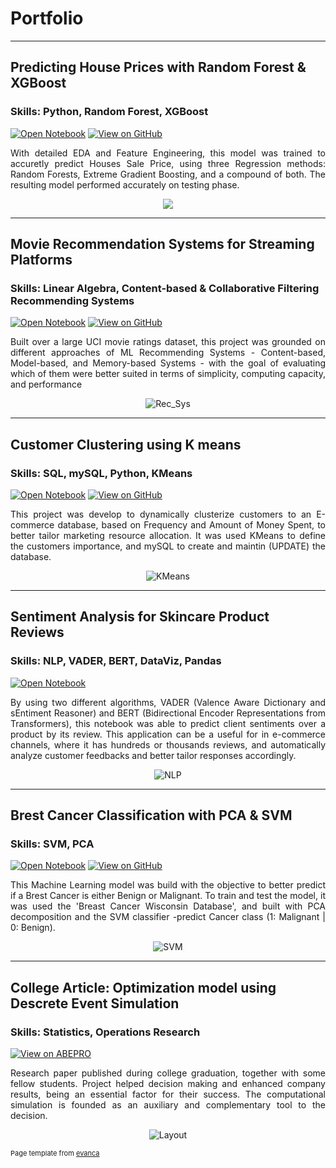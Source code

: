 # Portfolio

---

## Predicting House Prices with Random Forest & XGBoost 

### **Skills:** Python, Random Forest, XGBoost

[![Open Notebook](https://img.shields.io/badge/Jupyter-Open_Notebook-blue?logo=Jupyter)](Projects/House-Prices-Regression.html)
[![View on GitHub](https://img.shields.io/badge/GitHub-View_on_GitHub-blue?logo=GitHub)](https://github.com/Melo97/Real-Estate-Sales-Price-Regression-Using-RF-and-XGBoost/)

<div style="text-align: justify"> With detailed EDA and Feature Engineering, this model was trained to accuretly predict Houses Sale Price, using three Regression methods: Random Forests, Extreme Gradient Boosting, and a compound of both. The resulting model performed accurately on testing phase. </div>

<figure>  
 <center><img src="images/HP project.jpeg"/></center>
</figure>
 
---
## Movie Recommendation Systems for Streaming Platforms
  
### **Skills:** Linear Algebra, Content-based & Collaborative Filtering Recommending Systems 

[![Open Notebook](https://img.shields.io/badge/Jupyter-Open_Notebook-blue?logo=Jupyter)](Projects/Movies-Recommendation-System.html)
[![View on GitHub](https://img.shields.io/badge/GitHub-View_on_GitHub-blue?logo=GitHub)](https://github.com/Melo97/Movie-Recommender-Systems)

<div style="text-align: justify"> Built over a large UCI movie ratings dataset, this project was grounded on different approaches of ML Recommending Systems - Content-based, Model-based, and Memory-based Systems - with the goal of evaluating which of them were better suited in terms of simplicity, computing capacity, and performance </div>

<figure>
 <center><img src="images/RS rec systems.jpeg" alt="Rec_Sys"/></center>
</figure>
 
---
## Customer Clustering using K means
  
### **Skills:** SQL, mySQL, Python, KMeans

[![Open Notebook](https://img.shields.io/badge/Jupyter-Open_Notebook-blue?logo=Jupyter)](Projects/Customer-Clustering-K-means.html)
[![View on GitHub](https://img.shields.io/badge/GitHub-View_on_GitHub-blue?logo=GitHub)](https://github.com/Melo97/Customer-Clustering-using-KMeans-SQLconnector/)

<div style="text-align: justify"> This project was develop to dynamically clusterize customers to an E-commerce database, based on Frequency and Amount of Money Spent, to better tailor marketing resource allocation. It was used KMeans to define the customers importance, and mySQL to create and maintin (UPDATE) the database. </div>

<figure>
 <center><img src="images/CC_sql_Kmeans.jpeg" alt="KMeans"/></center>
</figure>
 
---
## Sentiment Analysis for Skincare Product Reviews
  
### **Skills:** NLP, VADER, BERT, DataViz, Pandas

[![Open Notebook](https://img.shields.io/badge/Jupyter-Open_Notebook-blue?logo=Jupyter)](Projects/Sentiment-Analysis.html)

<div style="text-align: justify"> By using two different algorithms, VADER (Valence Aware Dictionary and sEntiment Reasoner) and BERT (Bidirectional Encoder Representations from Transformers), this notebook was able to predict client sentiments over a product by its review. This application can be a useful for in e-commerce channels, where it has hundreds or thousands reviews, and automatically analyze customer feedbacks and better tailor responses accordingly. </div>

<figure>
 <center><img src="images/Sentiment-Analysis.png" alt="NLP"/></center>
</figure>
 
---
## Brest Cancer Classification with PCA & SVM
  
### **Skills:** SVM, PCA

[![Open Notebook](https://img.shields.io/badge/Jupyter-Open_Notebook-blue?logo=Jupyter)](Projects/Brest-Cancer-Classifier.html)
[![View on GitHub](https://img.shields.io/badge/GitHub-View_on_GitHub-blue?logo=GitHub)](https://github.com/Melo97/Brest-Cancer-Type-Classification)

<div style="text-align: justify"> This Machine Learning model was build with the objective to better predict if a Brest Cancer is either Benign or Malignant. To train and test the model, it was used the 'Breast Cancer Wisconsin Database', and built with PCA decomposition and the SVM classifier -predict Cancer class (1: Malignant | 0: Benign). </div>

<figure>
 <center><img src="images/BC support vector machines.jpeg" alt="SVM"/></center>
</figure>
 
---
## College Article: Optimization model using Descrete Event Simulation
  
### **Skills:** Statistics, Operations Research

[![View on ABEPRO](https://img.shields.io/badge/ABEPRO-open%20collection-green)](https://www.abepro.org.br/biblioteca/TN_STP_292_1648_38957.pdf)

<div style="text-align: justify"> Research paper published during college graduation, together with some fellow students. Project helped decision making and enhanced company results, being an essential factor for their success. The computational simulation is founded as an auxiliary and complementary tool to the decision. </div>  


<figure>
 <center><img src="images/Meu_artigo1.PNG" alt="Layout"/></center>
</figure>
 
<p style="font-size:11px">Page template from <a href="https://github.com/evanca/quick-portfolio">evanca</a></p>
<!-- Remove above link if you don't want to attibute -->
